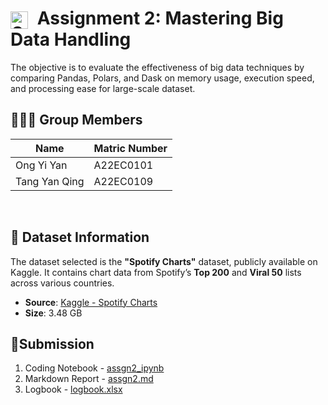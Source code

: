 
# <img src="https://cdn-icons-png.flaticon.com/512/174/174872.png" alt="Spotify Logo" width="28" height="28" style="vertical-align: middle; margin-right: 8px;"> Assignment 2: Mastering Big Data Handling

The objective is to evaluate the effectiveness of big data techniques by comparing Pandas, Polars, and Dask on memory usage, execution speed, and processing ease for large-scale dataset.

## 🧑‍🤝‍🧑 Group Members

| Name                      | Matric Number     |
|---------------------------|----------------|
| Ong Yi Yan                | A22EC0101 |
| Tang Yan Qing             | A22EC0109  |

<br>

## 📁 Dataset Information
The dataset selected is the **"Spotify Charts"** dataset, publicly available on Kaggle. It contains chart data from Spotify’s **Top 200** and **Viral 50** lists across various countries.
- **Source**: [Kaggle - Spotify Charts](https://www.kaggle.com/datasets/dhruvildave/spotify-charts)  
- **Size**: 3.48 GB   

## 📄Submission

 1. Coding Notebook - [assgn2_ipynb](ddd)
 2. Markdown Report - [assgn2.md](d)
 3. Logbook - [logbook.xlsx](https://docs.google.com/spreadsheets/d/1E3WyV4PseVbFPOS1t36WH6hAEeOAE8Bnq5QlmB9yVeY/edit?gid=0#gid=0)

